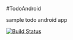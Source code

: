 #TodoAndroid

sample todo android app

[![Build Status](https://travis-ci.org/sudharsan78/TodoAndroid.svg?branch=master)](https://travis-ci.org/sudharsan78/TodoAndroid)
